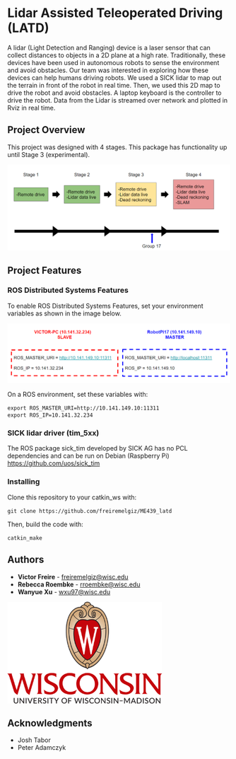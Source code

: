 # Lidar Assisted Teleoperated Driving (LATD)

A lidar (Light Detection and Ranging) device is a laser sensor that can collect distances to objects in a 2D plane at a high rate. Traditionally, these devices have been used in autonomous robots to sense the environment and avoid obstacles. Our team was interested in exploring how these devices can help humans driving robots. We used a SICK lidar to map out the terrain in front of the robot in real time.  Then, we used this 2D map to drive the robot and avoid obstacles. A laptop keyboard is the controller to drive the robot. Data from the Lidar is streamed over network and plotted in Rviz in real time.

## Project Overview

This project was designed with 4 stages. This package has functionality up until Stage 3 (experimental).

[![Image of LATD STAGES](https://github.com/freiremelgiz/ME439_latd/blob/master/resources/Stages.PNG)](#)


## Project Features
### ROS Distributed Systems Features

To enable ROS Distributed Systems Features, set your environment variables as shown in the image below.

[![Image of ROS DIST SYS](https://github.com/freiremelgiz/ME439_latd/blob/master/resources/ROSDistSys.PNG)](#)


On a ROS environment, set these variables with:
```
export ROS_MASTER_URI=http://10.141.149.10:11311
export ROS_IP=10.141.32.234
```


### SICK lidar driver (tim_5xx)

The ROS package sick_tim developed by SICK AG has no PCL dependencies and can be run on Debian (Raspberry Pi)
https://github.com/uos/sick_tim


### Installing

Clone this repository to your catkin_ws with:
```
git clone https://github.com/freiremelgiz/ME439_latd
```
Then, build the code with:
```
catkin_make
```

## Authors

* **Victor Freire**   - <freiremelgiz@wisc.edu>
* **Rebecca Roembke** - <rroembke@wisc.edu>
* **Wanyue Xu**       - <wxu97@wisc.edu>

[<img src="https://github.com/freiremelgiz/ME439_latd/blob/master/resources/UW_Madison_Logo.png" height="230" width="350">](https://www.wisc.edu/)

## Acknowledgments

* Josh Tabor
* Peter Adamczyk
